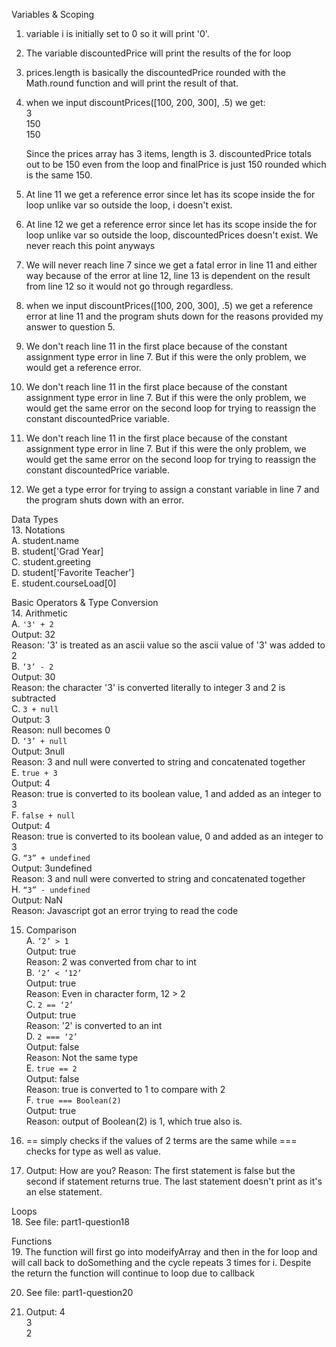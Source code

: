 Variables & Scoping <br>
1. variable i is initially set to 0 so it will print '0'.
2. The variable discountedPrice will print the results of the for loop
3. prices.length is basically the discountedPrice rounded with the Math.round function and will print the result of that.
4. when we input discountPrices([100, 200, 300], .5) we get: <br>
    3<br>
    150<br>
    150<br>

    Since the prices array has 3 items, length is 3. discountedPrice totals out to be 150 even from the loop and finalPrice is just 150 rounded which is the same 150.<br>


5. At line 11 we get a reference error since let has its scope inside the for loop unlike var so outside the loop, i doesn't exist.
6. At line 12 we get a reference error since let has its scope inside the for loop unlike var so outside the loop, discountedPrices doesn't exist. We never reach this point anyways
7. We will never reach line 7 since we get a fatal error in line 11 and either way because of the error at line 12, line 13 is dependent on the result from line 12 so it would not go through regardless.
8. when we input discountPrices([100, 200, 300], .5) we get a reference error at line 11 and the program shuts down for the reasons provided my answer to question 5.


9. We don't reach line 11 in the first place because of the constant assignment type error in line 7. But if this were the only problem, we would get a reference error.
10. We don't reach line 11 in the first place because of the constant assignment type error in line 7. But if this were the only problem, we would get the same error on    the second loop for trying to reassign the constant discountedPrice variable.
11. We don't reach line 11 in the first place because of the constant assignment type error in line 7. But if this were the only problem, we would get the same error on    the second loop for trying to reassign the constant discountedPrice variable. 
12. We get a type error for trying to assign a constant variable in line 7 and the program shuts down with an error.

Data Types <br>
13. Notations <br>
    A. student.name <br>
    B. student['Grad Year] <br>
    C. student.greeting <br>
    D. student['Favorite Teacher'] <br>
    E. student.courseLoad[0]

Basic Operators & Type Conversion <br>
14. Arithmetic <br>
    A. `'3' + 2` <br>
        Output: 32 <br>
        Reason: '3' is treated as an ascii value so the ascii value of '3' was added to 2 <br>
    B. `‘3’ - 2` <br>
        Output: 30 <br>
        Reason: the character '3' is converted literally to integer 3 and 2 is subtracted <br>
    C. `3 + null` <br>
        Output: 3 <br>
        Reason: null becomes 0 <br>
    D. `‘3’ + null` <br>
        Output: 3null <br>
        Reason: 3 and null were converted to string and concatenated together <br>
    E. `true + 3` <br>
        Output: 4 <br>
        Reason: true is converted to its boolean value, 1 and added as an integer to 3 <br>
    F. `false + null` <br>
        Output: 4 <br>
        Reason: true is converted to its boolean value, 0 and added as an integer to 3 <br>
    G. `“3” + undefined` <br>
        Output: 3undefined <br>
        Reason: 3 and null were converted to string and concatenated together <br>
    H. `“3” - undefined` <br>
        Output: NaN <br>
        Reason: Javascript got an error trying to read the code <br>

15. Comparison <br>
    A. `‘2’ > 1` <br>
        Output: true <br>
        Reason: 2 was converted from char to int <br>
    B. `‘2’ < ‘12’` <br>
        Output: true <br>
        Reason: Even in character form, 12 > 2 <br>
    C. `2 == ‘2’` <br>
        Output: true <br>
        Reason: '2' is converted to an int <br>
    D. `2 === ‘2’` <br>
        Output: false <br>
        Reason: Not the same type <br>
    E. `true == 2` <br>
        Output: false <br>
        Reason: true is converted to 1 to compare with 2 <br>
    F. `true === Boolean(2)` <br>
        Output: true <br>
        Reason: output of Boolean(2) is 1, which true also is. <br>

16. == simply checks if the values of 2 terms are the same while === checks for type as well as value.

17. Output: How are you?
    Reason: The first statement is false but the second if statement returns true. The last statement doesn't print as it's an else statement.

Loops <br>
18. See file: part1-question18

Functions <br>
19. 
The function will first go into modeifyArray and then in the for loop and will call back to doSomething and the cycle repeats 3 times for i. Despite the return the function will continue to loop due to callback

20.  See file: part1-question20

21. Output:
    4 <br>
    3 <br>
    2 <br>
